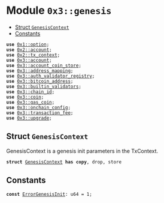 
<a name="0x3_genesis"></a>

# Module `0x3::genesis`



-  [Struct `GenesisContext`](#0x3_genesis_GenesisContext)
-  [Constants](#@Constants_0)


<pre><code><b>use</b> <a href="">0x1::option</a>;
<b>use</b> <a href="">0x2::account</a>;
<b>use</b> <a href="">0x2::tx_context</a>;
<b>use</b> <a href="account.md#0x3_account">0x3::account</a>;
<b>use</b> <a href="account_coin_store.md#0x3_account_coin_store">0x3::account_coin_store</a>;
<b>use</b> <a href="address_mapping.md#0x3_address_mapping">0x3::address_mapping</a>;
<b>use</b> <a href="auth_validator_registry.md#0x3_auth_validator_registry">0x3::auth_validator_registry</a>;
<b>use</b> <a href="bitcoin_address.md#0x3_bitcoin_address">0x3::bitcoin_address</a>;
<b>use</b> <a href="builtin_validators.md#0x3_builtin_validators">0x3::builtin_validators</a>;
<b>use</b> <a href="chain_id.md#0x3_chain_id">0x3::chain_id</a>;
<b>use</b> <a href="coin.md#0x3_coin">0x3::coin</a>;
<b>use</b> <a href="gas_coin.md#0x3_gas_coin">0x3::gas_coin</a>;
<b>use</b> <a href="onchain_config.md#0x3_onchain_config">0x3::onchain_config</a>;
<b>use</b> <a href="transaction_fee.md#0x3_transaction_fee">0x3::transaction_fee</a>;
<b>use</b> <a href="upgrade.md#0x3_upgrade">0x3::upgrade</a>;
</code></pre>



<a name="0x3_genesis_GenesisContext"></a>

## Struct `GenesisContext`

GenesisContext is a genesis init parameters in the TxContext.


<pre><code><b>struct</b> <a href="genesis.md#0x3_genesis_GenesisContext">GenesisContext</a> <b>has</b> <b>copy</b>, drop, store
</code></pre>



<a name="@Constants_0"></a>

## Constants


<a name="0x3_genesis_ErrorGenesisInit"></a>



<pre><code><b>const</b> <a href="genesis.md#0x3_genesis_ErrorGenesisInit">ErrorGenesisInit</a>: u64 = 1;
</code></pre>
